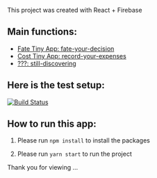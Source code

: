 This project was created with React + Firebase

## Main functions: 
- [Fate Tiny App: fate-your-decision](#fate-your-decision)
- [Cost Tiny App: record-your-expenses](#record-your-expenses)
- [???: still-discovering](#still-discovering)

## Here is the test setup: 

[![Build Status](https://semaphoreci.com/api/v1/damengrandom/dameng-pieces/branches/develop/badge.svg)](https://semaphoreci.com/damengrandom/dameng-pieces)

## How to run this app:

1. Please run `npm install` to install the packages

2. Please run `yarn start` to run the project 


Thank you for viewing ...